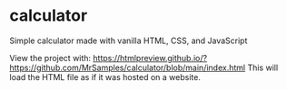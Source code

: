 # calculator
Simple calculator made with vanilla HTML, CSS, and JavaScript

View the project with: https://htmlpreview.github.io/?https://github.com/MrSamples/calculator/blob/main/index.html
This will load the HTML file as if it was hosted on a website.
